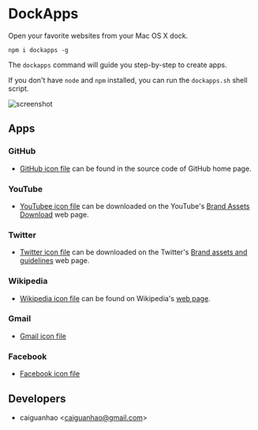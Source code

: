 DockApps
========

Open your favorite websites from your Mac OS X dock.

```
npm i dockapps -g
```

The `dockapps` command will guide you step-by-step to create apps.

If you don't have `node` and `npm` installed, you can run the `dockapps.sh`
shell script.

![screenshot](https://f.cloud.github.com/assets/1284703/1896367/c7b07ebe-7b99-11e3-89c4-ab177da3bc05.png)

Apps
----

### GitHub

* [GitHub icon file](https://github.com/fluidicon.png) can be found in the source code of GitHub home page.

### YouTube

* [YouTubee icon file](http://www.youtube.com/yt/brand/media/image/YouTube-icon-full_color.png) can be downloaded on the YouTube's [Brand Assets Download](http://www.youtube.com/yt/brand/downloads.html) web page.

### Twitter

* [Twitter icon file](https://g.twimg.com/Twitter_logo_blue.png) can be downloaded on the Twitter's [Brand assets and guidelines](https://about.twitter.com/press/brand-assets) web page.

### Wikipedia

* [Wikipedia icon file](http://upload.wikimedia.org/wikipedia/en/thumb/8/80/Wikipedia-logo-v2.svg/1024px-Wikipedia-logo-v2.svg.png) can be found on Wikipedia's [web page](http://en.wikipedia.org/wiki/File:Wikipedia-logo-v2.svg).

### Gmail

* [Gmail icon file](https://upload.wikimedia.org/wikipedia/commons/thumb/4/45/New_Logo_Gmail.svg/1024px-New_Logo_Gmail.svg.png)

### Facebook

* [Facebook icon file](http://img2.wikia.nocookie.net/__cb20130501121248/logopedia/images/thumb/f/fb/Facebook_icon_2013.svg/1024px-Facebook_icon_2013.svg.png)

Developers
----------

* caiguanhao &lt;caiguanhao@gmail.com&gt;
